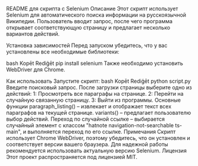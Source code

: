 README для скрипта с Selenium
Описание
Этот скрипт использует Selenium для автоматического поиска информации на русскоязычной Википедии. Пользователь вводит запрос, после чего программа открывает соответствующую страницу и предлагает несколько вариантов действий.

Установка зависимостей
Перед запуском убедитесь, что у вас установлены все необходимые библиотеки:

bash
Kopēt
Rediģēt
pip install selenium
Также необходимо установить WebDriver для Chrome.

Как использовать
Запустите скрипт:
bash
Kopēt
Rediģēt
python script.py
Введите поисковый запрос.
После загрузки страницы выберите одно из действий:
1: Просмотреть все параграфы на странице.
2: Перейти на случайную связанную страницу.
3: Выйти из программы.
Основные функции
paragraph_listing() – извлекает и отображает текст всех параграфов на текущей странице.
variants() – предлагает пользователю выбор действий.
Переход по случайной ссылке – выбирается случайный элемент с классом "hatnote navigation-not-searchable ts-main", и выполняется переход по его ссылке.
Примечания
Скрипт использует Chrome WebDriver, поэтому убедитесь, что он установлен и соответствует версии вашего браузера.
Для надежной работы рекомендуется использовать актуальную версию Selenium.
Лицензия
Этот проект распространяется под лицензией MIT.
